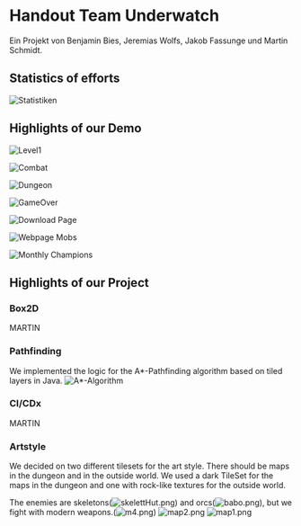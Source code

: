 # Handout Team Underwatch

Ein Projekt von Benjamin Bies, Jeremias Wolfs, Jakob Fassunge und Martin Schmidt.

## Statistics of efforts

![Statistiken](assets/Screenshot%202024-06-06%20at%2014.43.29.png)


## Highlights of our Demo

![Level1](assets/Level1.png)

![Combat](assets/Combat1.png)

![Dungeon](assets/Dungeon1.png)

![GameOver](assets/GameOver.png)

![Download Page](assets/DownloadPage.png)

![Webpage Mobs](assets/MobsWiki.png)

![Monthly Champions](assets/CurrentMonthChampions.png)

## Highlights of our Project

### Box2D

MARTIN

### Pathfinding

We implemented the logic for the A*-Pathfinding algorithm based on tiled layers in Java.
![A*-Algorithm](assets/a_star.png)

### CI/CDx

MARTIN

### Artstyle

We decided on two different tilesets for the art style. There should be maps in the dungeon and in the outside world. We used a dark TileSet for the maps in the dungeon and one with rock-like textures for the outside world. 

The enemies are skeletons(![skelettHut.png](assets/skelettHut.png)) and orcs(![babo.png](assets/babo.png)), but we fight with modern weapons.(![m4.png](assets/m4.png))
![map2.png](assets/map2.png)
![map1.png](assets/map1.png)


